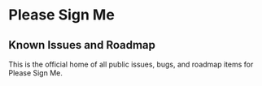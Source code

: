 # Please Sign Me

## Known Issues and Roadmap

This is the official home of all public issues, bugs, and roadmap items for Please Sign Me.
